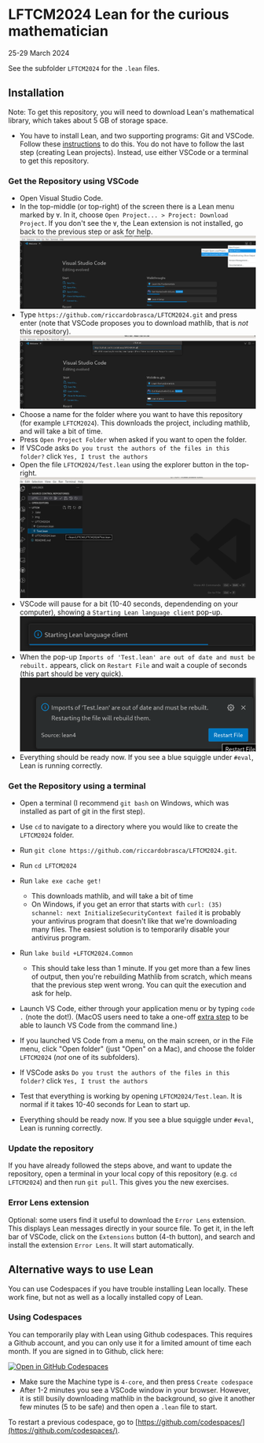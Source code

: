 # LFTCM2024 Lean for the curious mathematician

25-29 March 2024

See the subfolder `LFTCM2024` for the `.lean` files.

## Installation

Note: To get this repository, you will need to download Lean's mathematical library, which takes about 5 GB of storage space.

* You have to install Lean, and two supporting programs: Git and VSCode. Follow these [instructions](https://leanprover-community.github.io/get_started.html) to do this. You do not have to follow the last step (creating Lean projects). Instead, use either VSCode or a terminal to get this repository.

### Get the Repository using VSCode

* Open Visual Studio Code.
* In the top-middle (or top-right) of the screen there is a Lean menu marked by `∀`.
  In it, choose `Open Project... > Project: Download Project`. If you don't see the `∀`, the Lean extension is not installed, go back to the previous step or ask for help.
![1](img/1.png)
* Type `https://github.com/riccardobrasca/LFTCM2024.git` and press enter (note that VSCode proposes you to download mathlib, that is *not* this repository).
![2](img/2.png)
* Choose a name for the folder where you want to have this repository (for example `LFTCM2024`).
  This downloads the project, including mathlib, and will take a bit of time.
* Press `Open Project Folder` when asked if you want to open the folder.
* If VSCode asks `Do you trust the authors of the files in this folder?` click `Yes, I trust the authors`
* Open the file `LFTCM2024/Test.lean` using the explorer button in the top-right.
![3](img/3.png)
* VSCode will pause for a bit (10-40 seconds, dependending on your computer), showing a `Starting Lean language client` pop-up.
![4](img/4.png)
* When the pop-up `Imports of 'Test.lean' are out of date and must be rebuilt.` appears, click on `Restart File` and wait a couple of seconds (this part should be very quick).
![5](img/5.png)
* Everything should be ready now. If you see a blue squiggle under `#eval`, Lean is running correctly. 

### Get the Repository using a terminal

* Open a terminal (I recommend `git bash` on Windows, which was installed as part of git in the first step).

* Use `cd` to navigate to a directory where you would like to create the `LFTCM2024` folder.

* Run `git clone https://github.com/riccardobrasca/LFTCM2024.git`.

* Run `cd LFTCM2024`

* Run `lake exe cache get!`
  * This downloads mathlib, and will take a bit of time
  * On Windows, if you get an error that starts with `curl: (35) schannel: next InitializeSecurityContext failed` it is probably your antivirus program that doesn't like that we're downloading many files. The easiest solution is to temporarily disable your antivirus program.

* Run `lake build +LFTCM2024.Common`
  * This should take less than 1 minute. If you get more than a few lines of output, then you're rebuilding Mathlib from scratch, which means that the previous step went wrong. You can quit the execution and ask for help.

* Launch VS Code, either through your application menu or by typing
  `code .` (note the dot!). (MacOS users need to take a one-off
  [extra step](https://code.visualstudio.com/docs/setup/mac#_launching-from-the-command-line)
   to be able to launch VS Code from the command line.)

* If you launched VS Code from a menu, on the main screen, or in the File menu,
  click "Open folder" (just "Open" on a Mac), and choose the folder
  `LFTCM2024` (*not* one of its subfolders).

* If VSCode asks `Do you trust the authors of the files in this folder?` click `Yes, I trust the authors`

* Test that everything is working by opening `LFTCM2024/Test.lean`.
  It is normal if it takes 10-40 seconds for Lean to start up.

* Everything should be ready now. If you see a blue squiggle under `#eval`, Lean is running correctly. 

### Update the repository

If you have already followed the steps above, and want to update the repository, open a terminal in your local copy of this repository (e.g. `cd LFTCM2024`) and then run `git pull`. This gives you the new exercises.

### Error Lens extension

Optional: some users find it useful to download the `Error Lens` extension. This displays Lean messages directly in your source file.
To get it, in the left bar of VSCode, click on the `Extensions` button (4-th button), and search and install the extension `Error Lens`. It will start automatically.

## Alternative ways to use Lean

You can use Codespaces if you have trouble installing Lean locally. These work fine, but not as well as a locally installed copy of Lean.

### Using Codespaces

You can temporarily play with Lean using Github codespaces. This requires a Github account, and you can only use it for a limited amount of time each month. If you are signed in to Github, click here:

<a href='https://codespaces.new/riccardobrasca/LFTCM2024' target="_blank" rel="noreferrer noopener"><img src='https://github.com/codespaces/badge.svg' alt='Open in GitHub Codespaces' style='max-width: 100%;'></a>

* Make sure the Machine type is `4-core`, and then press `Create codespace`
* After 1-2 minutes you see a VSCode window in your browser. However, it is still busily downloading mathlib in the background, so give it another few minutes (5 to be safe) and then open a `.lean` file to start.

To restart a previous codespace, go to [https://github.com/codespaces/](https://github.com/codespaces/).
